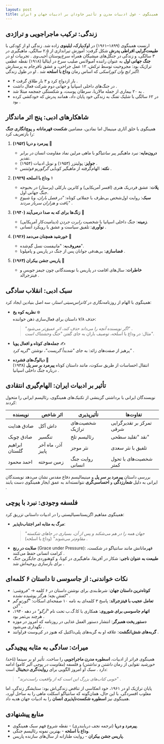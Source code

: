 ```yaml
---
layout: post
title: ارنست همینگوی - غول ادبیات مدرن و تأثیر جاودان بر ادبیات جهان و ایران
--- 
```


## زندگی: ترکیب ماجراجویی و تراژدی  
ارنست همینگوی (۱۸۹۹–۱۹۶۱) در **اوک‌پارک، ایلینوی** زاده شد. زندگی او از کودکی با **طبیعت‌گرایی افراطی پدرش** شکل گرفت: آموزش تیراندازی از ۲.۵ سالگی، ماهیگیری در ۳ سالگی، و زندگی در جنگل‌های میشیگان همراه سرخ‌پوستان اُجیب‌وی . تجربیات او در **جنگ جهانی اول** به عنوان راننده آمبولانس صلیب سرخ در ایتالیا (۱۹۱۸) نقطه عطفی تراژیک بود: مجروحیت توسط ترکش، ۱۲ عمل جراحی، و عشق نافرجام به پرستارش _اگنز ایچ وان کوراسکی_ که اساس رمان **وداع با اسلحه** شد . او در طول زندگی:  
- ۴ بار ازدواج کرد و ۳ بار طلاق گرفت .  
- در جنگ‌های داخلی اسپانیا و جهانی دوم شرکت فعال داشت .  
- به ۲۰ بیماری از جمله مالاریا، سرطان پوست، و شکستگی جمجمه مبتلا شد .  
- در ۶۲ سالگی با شلیک تفنگ به زندگی خود پایان داد، همانند پدرش که خودکشی کرده بود .  

## شاهکارهای ادبی: پنج اثر ماندگار  
همینگوی با خلق آثاری مینیمال اما نمادین، مضامین **شکست قهرمانانه** و **پوچ‌انگاری جنگ** را بازتعریف کرد:  

1. **پیرمرد و دریا (۱۹۵۲)** 🎣  
   - **درون‌مایه**: نبرد ماهیگیر پیر _سانتیاگو_ با ماهی مرلین نماد مقاومت انسان در برابر تقدیر.  
   - **جوایز**: پولیتزر (۱۹۵۳) و نوبل ادبیات (۱۹۵۴) .  
   - **نکته**: الهام‌گرفته از ماهیگیر کوبایی _گرگوریو فوئنتس_ .  

2. **وداع با اسلحه (۱۹۲۹)** ⚕️  
   - **پلات**: عشق فردریک هنری (افسر آمریکایی) و کاترین بارکلی (پرستار) در بحبوحه جنگ جهانی اول.  
   - **سبک**: روایت اول‌شخص بی‌طرف با جملاتی کوتاه: _"در فصل باران، وبا شیوع یافت و هزاران سرباز مردند"_ .  

3. **زنگ‌ها برای که به صدا درمی‌آیند (۱۹۴۰)** 🔔  
   - **زمینه**: جنگ داخلی اسپانیا با شخصیت _رابرت جردن_ (دینامیت‌کار آمریکایی).  
   - **نوآوری**: تلفیق سیاست و عشق با رویکرد انسانی .  

4. **خورشید همچنان می‌دمد (۱۹۲۶)** 🐂  
   - **معروف‌به**: "مانیفست نسل گم‌شده".  
   - **فضاسازی**: بی‌هدفی جوانان پس از جنگ در پاریس و پامپلونا .  

5. **پاریس جشن بیکران (۱۹۶۴)** 🥐  
   - **خاطرات**: سال‌های اقامت در پاریس با نویسندگانی چون جیمز جویس و فیتزجرالد .  

## سبک ادبی: انقلاب سادگی  
همینگوی با الهام از روزنامه‌نگاری در _کانزاس‌سیتی استار_، سه اصل بنیادین ایجاد کرد:  

- **نظریه کوه یخ** ❄️  
  حذف ۷/۸ داستان برای فعال‌سازی ذهن خواننده:  
  > _"اگر نویسنده آنچه را می‌داند حذف کند، اثر عمیق‌تر می‌شود"_ .  
  مثال: در وداع با اسلحه، توصیف باران به جای گفتن _"جنگ وحشتناک است"_.  

- **جمله‌های کوتاه و افعال پویا** ✍️  
  پرهیز از صفت‌های زائد: به جای _"شدیداً گریست"_، نوشتن _"گریه کرد"_ .  

- **دیالوگ‌های فشرده** 💬  
  انتقال احساسات از طریق سکوت، مانند داستان کوتاه **پیرمرد بر سر پل** (۱۹۳۸) درباره جنگ داخلی اسپانیا .  

## تأثیر بر ادبیات ایران: الهام‌گیری انتقادی  
نویسندگان ایرانی با برداشتی گزینشی از تکنیک‌های همینگوی، رئالیسم ایرانی را متحول کردند:  

| نویسنده   | اثر شاخص     | تأثیرپذیری           | تفاوت‌ها |  
|-----------|--------------|----------------------|----------|  
| صادق هدایت | داش آکل      | شخصیت‌های تراژیک     | تمرکز بر تقدیرگرایی شرقی |  
| صادق چوبک | تنگسیر       | رئالیسم تلخ          | نقد "تقلید سطحی"  |  
| ابراهیم گلستان | آذر، ماه آخر پاییز | نثر موجز           | تلفیق با نثر سعدی |  
| احمد محمود | زمین سوخته  | روایت جنگ انسانی     | شخصیت‌های با تحول کمتر |  

بررسی داستان **پیرمرد بر سر پل** و مینیمالیسم دفاع مقدس نشان می‌دهد نویسندگان ایرانی به دلیل **شعارزدگی** و **احساسی‌گری** نتوانسته‌اند به عمق ایجاز همینگوی دست یابند .  

## فلسفه وجودی: نبرد با پوچی  
همینگوی مفاهیم اگزیستانسیالیستی را در ادبیات داستانی تزریق کرد:  
- **مرگ به مثابه امر اجتناب‌ناپذیر**:  
  > _"جهان همه را در هم می‌شکند و پس از آن، بسیاری در جاهای شکسته مقاوم‌تر می‌شوند"_ (وداع با اسلحه) .  
- **صلابت در رنج** (Grace under Pressure): قهرمانانش مانند سانتیاگو در شکست، کرامت انسانی حفظ می‌کنند .  
- **طبیعت به عنوان ناجی**: شکار در آفریقا، ماهیگیری در کوبا، و کوهنوردی جایگزین جنگ برای بازسازی روحیه‌اش شد .  

## نکات خواندنی: از جاسوسی تا داستان ۶ کلمه‌ای  
- **کوتاه‌ترین داستان جهان**: شرط‌بندی برای نوشتن داستان در ۶ کلمه → _"فروشی: کفشِ بچه؛ هرگز پوشیده نشده"_ .  
- **تعامل عجیب با فیتزجرالد**: پاسخ ۳ کلمه‌ای به نامه ۱۰ صفحه‌ای اسکات: _"گورتو گم کن"_ .  
- **اتهام جاسوسی برای شوروی**: همکاری با کا.گ.ب تحت نام _"آرگو"_ در دهه ۱۹۴۰، هرچند بی‌ثمر بود .  
- **دستور پخت همبرگر**: انتشار دستور العمل غذایی در روزنامه که امروز در موزه نگهداری می‌شود .  
- **گربه‌های شش‌انگشت**: علاقه او به گربه‌های پلی‌داکتیل که هنوز در کی‌وست فراوانند .  

## میراث: سادگی به مثابه پیچیدگی  
همینگوی فراتر از ادبیات، **اسطوره مدرن ماجراجویی** را ساخت. تأثیر او بر سینما (_ناخدا خورشید_ تقوایی از رمان _داشتن و نداشتن_) و فلسفه (_مقاومت در پوچی_ آلبر کامو) ادامه دارد . سبک او امروز الگویی برای **روایت‌گری دیجیتال** است:  
> _"خوبی کتاب‌های بزرگ این است که از واقعیت راست‌ترند"_ .  

پایان تراژیک او در ۱۹۶۱، خود انعکاسی از تناقض زندگی‌اش بود: ستایشگر زندگی، اما مغلوب افسردگی. با این حال، همان‌گونه که سانتیاگو اسکلت ماهی را به ساحل آورد، همینگوی نیز **اسطوره شکست‌ناپذیری انسان** را به ادبیات جهان هدیه داد.  

## منابع پیشنهادی  
- **پیرمرد و دریا** (ترجمه نجف دریابندری) - نقطه شروع فهم سبک همینگوی.  
- **وداع با اسلحه** - بهترین نمونه رئالیسم جنگی.  
- **پاریس جشن بیکران** - روایت طنازانه از سال‌های سازنده پاریس.
